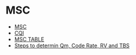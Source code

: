 # MSC 
- [MSC](https://www.techplayon.com/5g-nr-modulation-and-coding-scheme-modulation-and-code-rate/#google_vignette)
- [CQI](https://www.eit.lth.se/sprapport.php?uid=1224#:~:text=Link%20Adaptation%20(LA)%20is%20one,robustness%20of%20the%20transmitted%20signal.)
- [MSC TABLE](https://www.youtube.com/watch?v=QBiBPbME5tY)
- [Steps to determin Qm, Code Rate, RV and TBS](https://www.sharetechnote.com/html/5G/5G_MCS_TBS_CodeRate.html)

